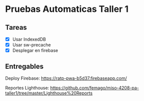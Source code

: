 # Pruebas Automaticas Taller 1

## Tareas
- [x] Usar IndexedDB
- [x] Usar sw-precache
- [x] Desplegar en firebase

## Entregables
Deploy Firebase: https://ratp-pwa-b5d37.firebaseapp.com/

Reportes Lighthouse: https://github.com/femago/miso-4208-pa-taller1/tree/master/Lighthouse%20Reports


